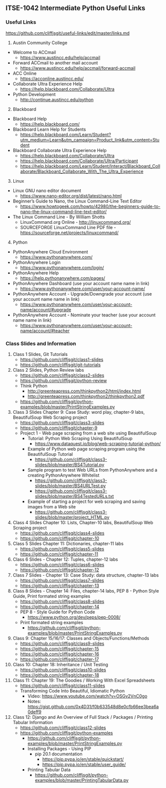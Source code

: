 ## ITSE-1042 Intermediate Python Useful Links
### Useful Links
https://github.com/cliffjsgit/useful-links/edit/master/links.md

1. Austin Community College   
- Welcome to ACCmail
   - https://www.austincc.edu/help/accmail   
- Forward ACCmail to another mail account
   - https://www.austincc.edu/help/accmail/forward-accmail   
- ACC Online 
   - https://acconline.austincc.edu/   
- Collaborate Ultra Experience Help
   - https://help.blackboard.com/Collaborate/Ultra  
- Python Development
   - http://continue.austincc.edu/python

2. Blackboard   
- Blackboard Help
   - https://help.blackboard.com/   
- Blackboard Learn Help for Students   
   - https://help.blackboard.com/Learn/Student?utm_medium=Learn&utm_campaign=Product_link&utm_content=Student
- Blackboard Collaborate Ultra Experience Help
   - https://help.blackboard.com/Collaborate/Ultra  
   - https://help.blackboard.com/Collaborate/Ultra/Participant
   - https://help.blackboard.com/Learn/Student/Interact/Blackboard_Collaborate/Blackboard_Collaborate_With_The_Ultra_Experience 
        
3. Linux
- Linux GNU nano editor document    
   - https://www.nano-editor.org/dist/latest/nano.html
- Beginner’s Guide to Nano, the Linux Command-Line Text Editor   
   - https://www.howtogeek.com/howto/42980/the-beginners-guide-to-nano-the-linux-command-line-text-editor/   
- The Linux Command Line - By William Shotts   
   - LinuxCommand.org Online - http://linuxcommand.org/     
   - SOURCEFORGE LinuxCommand Line PDF file - https://sourceforge.net/projects/linuxcommand/   
       
4. Python 
- PythonAnywhere Cloud Environment
   - https://www.pythonanywhere.com/   
- PythonAnywhere Login 
   - https://www.pythonanywhere.com/login/  
- PythonAnywhere Help 
   - https://help.pythonanywhere.com/pages/ 
- PythonAnywhere Dashboard  (use your account name name in link)
   - https://www.pythonanywhere.com/user/your-account-name/
- PythonAnywhere Account - Upgrade/Downgrade your account (use your account name name in link)
   - https://www.pythonanywhere.com/user/your-account-name/account/#upgrade
- PythonAnywhere Account - Nominate your teacher (use your account name name in link)
   - https://www.pythonanywhere.com/user/your-account-name/account/#teacher
        
### Class Slides and Information
1. Class 1 Slides, Git Tutorials    
   - https://github.com/cliffjsgit/class1-slides
   - https://github.com/cliffjsgit/git-tutorials
2. Class 2 Slides, Python Review labs
   - https://github.com/cliffjsgit/class2-slides
   - https://github.com/cliffjsgit/python-review
   - Think Python   
      - http://greenteapress.com/thinkpython2/html/index.html   
      - http://greenteapress.com/thinkpython2/thinkpython2.pdf  
   - https://github.com/cliffjsgit/python-examples/blob/master/PrintStringExamples.py
 3. Class 3 Slides Chapter 9: Case Study: word play, chapter-9 labs, BeautifulSoup Web Scraping project   
    - https://github.com/cliffjsgit/class3-slides 
    - https://github.com/cliffjsgit/chapter-9
    - Project 1 - Web page scraping from a web site using BeautifulSoup
       - Tutorial: Python Web Scraping Using BeautifulSoup
         - https://www.dataquest.io/blog/web-scraping-tutorial-python/ 
       - Example of Python web page scraping program using the BeautifulSoup Tutorial
         - https://github.com/cliffjsgit/class3-slides/blob/master/BS4Tutorial.py
       - Sample program to test Web URLs from PythonAnywhere and a creating PythonAnywhere Whitelist   
         - https://github.com/cliffjsgit/class3-slides/blob/master/BS4URLTest.py   
         - https://github.com/cliffjsgit/class3-slides/blob/master/BS4TestedURLs.txt
       - Example of starting a project for web scraping and saving images from a Web site   
         - https://github.com/cliffjsgit/class3-slides/blob/master/project_HTML.py   
 4. Class 4 Slides Chapter 10: Lists, Chapter-10 labs, BeautifulSoup Web Scraping project  
    - https://github.com/cliffjsgit/class4-slides   
    - https://github.com/cliffjsgit/chapter-10   
 5. Class 5 Slides Chapter 11: Dictionaries, chapter-11 labs   
    - https://github.com/cliffjsgit/class5-slides        
    - https://github.com/cliffjsgit/chapter-11     
 6. Class 6 Slides - Chapter 12: Tuples, chapter-12 labs 
    - https://github.com/cliffjsgit/class6-slides   
    - https://github.com/cliffjsgit/chapter-12 
 7. Class 7 Slides - Chapter 13: Case Study: data structure, chapter-13 labs
    - https://github.com/cliffjsgit/class7-slides     
    - https://github.com/cliffjsgit/chapter-13  
 8. Class 8 Slides - Chapter 14: Files, chapter-14 labs, PEP 8 - Python Style Guide, Print formated string examples
    - https://github.com/cliffjsgit/class8-slides     
    - https://github.com/cliffjsgit/chapter-14   
    - PEP 8 - Style Guide for Python Code   
      - https://www.python.org/dev/peps/pep-0008/
    - Print formated string examples 
      - https://github.com/cliffjsgit/python-examples/blob/master/PrintStringExamples.py
 9. Class 9: Chapter 15/16/17: Classes and Objects/Functions/Methods       
    - https://github.com/cliffjsgit/class9-slides         
    - https://github.com/cliffjsgit/chapter-15         
    - https://github.com/cliffjsgit/chapter-16     
    - https://github.com/cliffjsgit/chapter-17  
10. Class 10: Chapter 18: Inheritance / Unit Testing   
    - https://github.com/cliffjsgit/class10-slides   
    - https://github.com/cliffjsgit/chapter-18   
11. Class 11: Chapter 19: The Goodies / Working With Excel Spreadsheets    
    - https://github.com/cliffjsgit/class11-slides      
    - Transforming Code Into Beautiful, Idiomatic Python   
      - Video: https://www.youtube.com/watch?v=OSGv2VnC0go   
      - Notes: https://gist.github.com/0x4D31/f0b633548d8e0cfb66ee3bea6a0deff9   
12. Class 12: Django and An Overview of Full Stack / Packages / Printing Tabular Information    
    - https://github.com/cliffjsgit/class12-slides                   
    - https://github.com/cliffjsgit/python-examples         
      - https://github.com/cliffjsgit/python-examples/blob/master/PrintStringExamples.py         
      - Installing Packages - Using PIP       
         - pip 20.1 documentation   
            - https://pip.pypa.io/en/stable/quickstart/      
            - https://pip.pypa.io/en/stable/user_guide/      
      - Printing Tabular Data           
         - https://github.com/cliffjsgit/python-examples/blob/master/PrintingTabularData.py      
         
